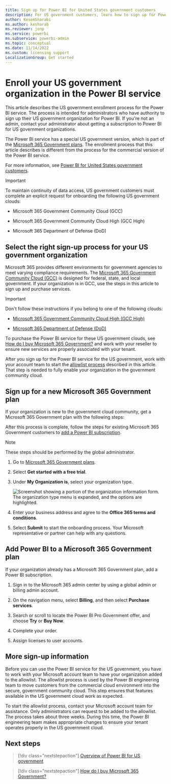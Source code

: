 ```yaml
---
title: Sign up for Power BI for United States government customers
description: For US government customers, learn how to sign up for Power BI with a new Microsoft 365 Government plan and begin the onboarding process.
author: KesemSharabi
ms.author: kesharab
ms.reviewer: jonp
ms.service: powerbi
ms.subservice: powerbi-admin
ms.topic: conceptual
ms.date: 11/14/2022
ms.custom: licensing support
LocalizationGroup: Get started
---
```

# Enroll your US government organization in the Power BI service

This article describes the US government enrollment process for the Power BI service. The process is intended for administrators who have authority to sign up their US government organization for Power BI. If you're not an admin, contact your administrator about getting a subscription to Power BI for US government organizations.

The Power BI service has a special US government version, which is part of the [Microsoft 365 Government plans](https://www.microsoft.com/microsoft-365/government/compare-office-365-government-plans?rtc=1). The enrollment process that this article describes is different from the process for the commercial version of the Power BI service.

For more information, see [Power BI for United States government customers](service-govus-overview.md).

>[!IMPORTANT]
>To maintain continuity of data access, US government customers must complete an explicit request for onboarding the following US government clouds:
>
>* Microsoft 365 Government Community Cloud (GCC)
>
>* Microsoft 365 Government Community Cloud High (GCC High)
>
>* Microsoft 365 Department of Defense (DoD)

## Select the right sign-up process for your US government organization

Microsoft 365 provides different environments for government agencies to meet varying compliance requirements. The  [Microsoft 365 Government Community Cloud (GCC)](/office365/servicedescriptions/office-365-platform-service-description/office-365-us-government/gcc) is designed for federal, state, and local government. If your organization is in GCC, use the steps in this article to sign up and purchase services.

>[!IMPORTANT]
>Don't follow these instructions if you belong to one of the following clouds:
>
>* [Microsoft 365 Government Community Cloud High (GCC High)](/office365/servicedescriptions/office-365-platform-service-description/office-365-us-government/gcc-high-and-dod)
>
>* [Microsoft 365 Department of Defense (DoD)](/office365/servicedescriptions/office-365-platform-service-description/office-365-us-government/gcc-high-and-dod)
>
>To purchase the Power BI service for these US government clouds, see [How do I buy Microsoft 365 Government?](/office365/servicedescriptions/office-365-platform-service-description/office-365-us-government/microsoft-365-government-how-to-buy#how-do-i-buy-microsoft-365-government) and work with your reseller to ensure new services are properly associated with your tenant.

After you sign up for the Power BI service for the US government, work with your account team to start the [allowlist process](#more-sign-up-information) described in this article. That step is needed to fully enable your organization in the government community cloud.

## Sign up for a new Microsoft 365 Government plan

If your organization is new to the government cloud community, get a Microsoft 365 Government plan with the following steps:

After this process is complete, follow the steps for existing Microsoft 365 Government customers to [add a Power BI subscription](#add-power-bi-to-a-microsoft-365-government-plan).

> [!NOTE]
> These steps should be performed by the global administrator.

1. Go to [Microsoft 365 Government plans](https://products.office.com/government/office-365-web-services-for-government).

1. Select **Get started with a free trial**.

1. Under **My Organization is**, select your organization type.

   ![Screenshot showing a portion of the organization information form. The organization type menu is expanded, and the options are highlighted.](media/service-govus-signup/gcc-trial-signup.png)

1. Enter your business address and agree to the **Office 365 terms and conditions**.
1. Select **Submit** to start the onboarding process. Your Microsoft representative or partner can help with any questions.

## Add Power BI to a Microsoft 365 Government plan

If your organization already has a Microsoft 365 Government plan, add a Power BI subscription.

1. Sign in to the Microsoft 365 admin center by using a global admin or billing admin account.

2. On the navigation menu, select **Billing**, and then select **Purchase services**.

3. Search or scroll to locate the Power BI Pro Government offer, and choose **Try** or **Buy Now**.

4. Complete your order.

5. Assign licenses to user accounts.

## More sign-up information

Before you can use the Power BI service for the US government, you have to work with your Microsoft account team to have your organization added to the allowlist. The allowlist process is used by the Power BI engineering team to move customers from the commercial cloud environment into the secure, government community cloud. This step ensures that features available in the US government cloud work as expected.

To start the allowlist process, contact your Microsoft account team for assistance. Only administrators can request to be added to the allowlist. The process takes about three weeks. During this time, the Power BI engineering team makes appropriate changes to ensure your tenant operates properly in the US government cloud.

## Next steps

>[!div class="nextstepaction"]
>[Overview of Power BI for US government](service-govus-overview.md)

>[!div class="nextstepaction"]
>[How do I buy Microsoft 365 Government?](/office365/servicedescriptions/office-365-platform-service-description/office-365-us-government/microsoft-365-government-how-to-buy#how-do-i-buy-microsoft-365-government)
